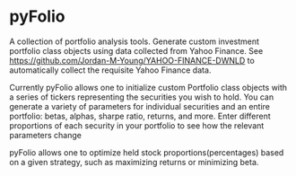# pyFolio

A collection of portfolio analysis tools. Generate custom investment portfolio class objects using
data collected from Yahoo Finance. See https://github.com/Jordan-M-Young/YAHOO-FINANCE-DWNLD to automatically
collect the requisite Yahoo Finance data.

Currently pyFolio allows one to initialize custom Portfolio class objects with a series of 
tickers representing the securities you wish to hold. You can generate a variety of parameters for individual
securities and an entire portfolio: betas, alphas, sharpe ratio, returns, and more. Enter different proportions
of each security in your portfolio to see how the relevant parameters change

pyFolio allows one to optimize held stock proportions(percentages) based on a given strategy, such as 
maximizing returns or minimizing beta.


